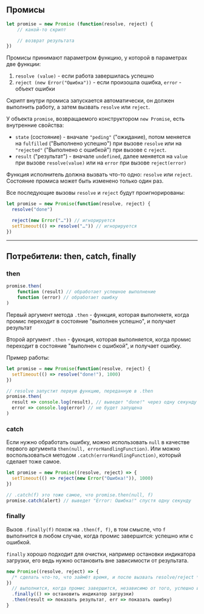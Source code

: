 ## Промисы

```javascript
let promise = new Promise (function(resolve, reject) {
    // какой-то скрипт

    // возврат результата
})
```

Промисы принимают параметром функцию, у которой в параметрах две функции:

1. `resolve (value)` - если работа завершилась успешно
2. `reject (new Error("Ошибка"))` - если произошла ошибка, `error` - объект ошибки

Скрипт внутри промиса запускается автоматически, он должен выполнить работу, а затем вызвать `resolve` или `reject`.

У объекта `promise`, возвращаемого конструктором `new Promise`, есть внутренние свойства: 

* `state` (состояние) - вначале `"peding"` ("ожидание), потом меняется на `fulfilled` ("Выполнено успешно") при вызове `resolve` или на `"rejected"` ("Выполнено с ошибкой") при вызове с `reject`.
* `result` ("результат") - вначале `undefined`, далее меняется на `value` при вызове `resolve(value)` или на `error` при вызове `reject(error)`


Функция исполнитель должна вызвать что-то одно: `resolve` или `reject`. Состояние промиса может быть изменено только один раз. 

Все последующие вызовы `resolve` и `reject` будут проигнорированы:

```javascript
let promise = new Promise(function(resolve, reject) {
  resolve("done")

  reject(new Error("…")) // игнорируется
  setTimeout(() => resolve("…")) // игнорируется
})
```
***

## Потребители: then, catch, finally

### then

```javascript
promise.then(
    function (result) // обработает успешное выполнение
    function (error) // обработает ошибку   
)
```

Первый аргумент метода `.then` - функция, которая выполняетя, когда промис переходит в состояние "выполнен успешно", и получает результат

Второй аргумент `.then` - фукнция, которая выполняется, когда промис переходит в состояние "выполнен с ошибкой", и получает ошибку.

Пример работы: 

```javascript
let promise = new Promise(function(resolve, reject) {
  setTimeout(() => resolve("done!"), 1000)
})

// resolve запустит первую функцию, переданную в .then
promise.then(
  result => console.log(result), // выведет "done!" через одну секунду
  error => console.log(error) // не будет запущена
)
```

### catch

Если нужно обработать ошибку, можно использовать `null` в качестве первого аргумента `then(null, errorHandlingFunction)`. Или можно воспользоваться методом `.catch(errorHandlingFunction)`, который сделает тоже самое.

```javascript
let promise = new Promise((resolve, reject) => {
  setTimeout(() => reject(new Error("Ошибка!")), 1000)
})

// .catch(f) это тоже самое, что promise.then(null, f)
promise.catch(alert) // выведет "Error: Ошибка!" спустя одну секунду
```

### finally

Вызов `.finally(f)` похож на `.then(f, f)`, в том смысле, что `f` выполнится в любом случае, когда промис завершится: успешно или с ошибкой.

`finally` хорошо подходит для очистки, например остановки индикатора загрузки, его ведь нужно остановить вне зависимости от результата.

```javascript
new Promise((resolve, reject) => {
  /* сделать что-то, что займёт время, и после вызвать resolve/reject */
})
  // выполнится, когда промис завершится, независимо от того, успешно или нет
  .finally(() => остановить индикатор загрузки)
  .then(result => показать результат, err => показать ошибку)
}
```